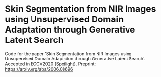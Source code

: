 # Skin Segmentation from NIR Images using Unsupervised Domain Adaptation through Generative Latent Search
Code for the paper 'Skin Segmentation from NIR Images using Unsupervised Domain Adaptation through Generative Latent Search'. Accepted in ECCV2020 (Spotlight). Preprint: https://arxiv.org/abs/2006.08696
